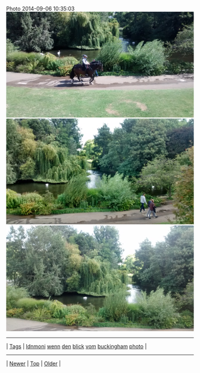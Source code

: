 <!--
title: Photo 2014-09-06 10
date: 2020-06-28T15:02:25.120Z
tags: ldnmoni, wenn, den, blick, vom, buckingham, photo
-->












Photo 2014-09-06 10:35:03
![](96776409567-0.jpg)
![](96776409567-1.jpg)
![](96776409567-2.jpg)

<!--BOTTOM-POST-NAVIGATION-->
---

| [Tags](tags.md) | [ldnmoni](tag-ldnmoni.md) [wenn](tag-wenn.md) [den](tag-den.md) [blick](tag-blick.md) [vom](tag-vom.md) [buckingham](tag-buckingham.md) [photo](tag-photo.md) |

---

| [Newer](96640487727.md) | [Top](index.md) | [Older](96784239157.md) |